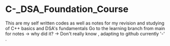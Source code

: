 # C-_DSA_Foundation_Course
This are my self written codes as well as notes for my revision and studying of C++ basics and DSA's fundamentals
Go to the learning branch from main for notes -> why did it? -> Don't really know , adapting to github currently '-' .

